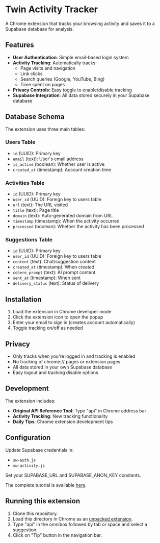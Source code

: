 # Twin Activity Tracker

A Chrome extension that tracks your browsing activity and saves it to a Supabase database for analysis.

## Features

- **User Authentication**: Simple email-based login system
- **Activity Tracking**: Automatically tracks:
  - Page visits and navigation
  - Link clicks
  - Search queries (Google, YouTube, Bing)
  - Time spent on pages
- **Privacy Controls**: Easy toggle to enable/disable tracking
- **Supabase Integration**: All data stored securely in your Supabase database

## Database Schema

The extension uses three main tables:

### Users Table
- `id` (UUID): Primary key
- `email` (text): User's email address
- `is_active` (boolean): Whether user is active
- `created_at` (timestamp): Account creation time

### Activities Table
- `id` (UUID): Primary key
- `user_id` (UUID): Foreign key to users table
- `url` (text): The URL visited
- `title` (text): Page title
- `domain` (text): Auto-generated domain from URL
- `timestamp` (timestamp): When the activity occurred
- `processed` (boolean): Whether the activity has been processed

### Suggestions Table
- `id` (UUID): Primary key
- `user_id` (UUID): Foreign key to users table
- `content` (text): Chat/suggestion content
- `created_at` (timestamp): When created
- `cohere_prompt` (text): AI prompt content
- `sent_at` (timestamp): When sent
- `delivery_status` (text): Status of delivery

## Installation

1. Load the extension in Chrome developer mode
2. Click the extension icon to open the popup
3. Enter your email to sign in (creates account automatically)
4. Toggle tracking on/off as needed

## Privacy

- Only tracks when you're logged in and tracking is enabled
- No tracking of chrome:// pages or extension pages
- All data stored in your own Supabase database
- Easy logout and tracking disable options

## Development

The extension includes:
- **Original API Reference Tool**: Type "api" in Chrome address bar
- **Activity Tracking**: New tracking functionality
- **Daily Tips**: Chrome extension development tips

## Configuration

Update Supabase credentials in:
- `sw-auth.js`
- `sw-activity.js`

Set your SUPABASE_URL and SUPABASE_ANON_KEY constants.

The complete tutorial is available [here](https://developer.chrome.com/docs/extensions/get-started/tutorial/service-worker-events).

## Running this extension

1. Clone this repository.
2. Load this directory in Chrome as an [unpacked extension](https://developer.chrome.com/docs/extensions/mv3/getstarted/development-basics/#load-unpacked).
3. Type "api" in the omnibox followed by tab or space and select a suggestion.
4. Click on "Tip" button in the navigation bar.
